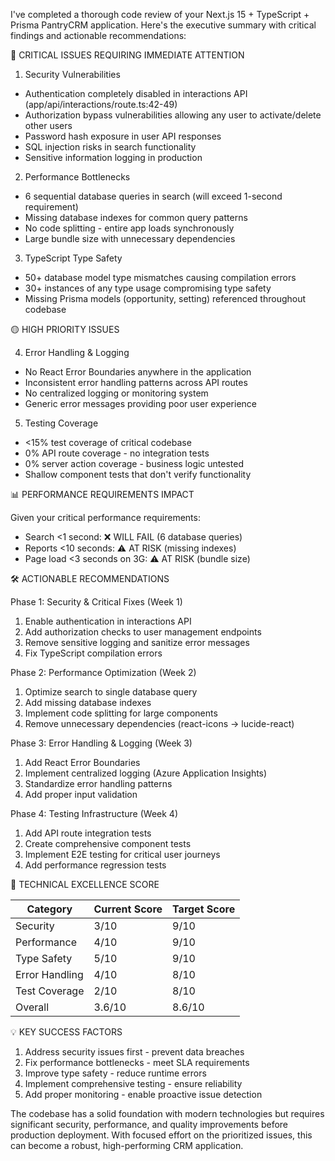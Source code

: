  I've completed a thorough code review of your Next.js 15 + TypeScript + Prisma PantryCRM application. Here's
  the executive summary with critical findings and actionable recommendations:

  🔴 CRITICAL ISSUES REQUIRING IMMEDIATE ATTENTION

  1. Security Vulnerabilities

  - Authentication completely disabled in interactions API (app/api/interactions/route.ts:42-49)
  - Authorization bypass vulnerabilities allowing any user to activate/delete other users
  - Password hash exposure in user API responses
  - SQL injection risks in search functionality
  - Sensitive information logging in production

  2. Performance Bottlenecks

  - 6 sequential database queries in search (will exceed 1-second requirement)
  - Missing database indexes for common query patterns
  - No code splitting - entire app loads synchronously
  - Large bundle size with unnecessary dependencies

  3. TypeScript Type Safety

  - 50+ database model type mismatches causing compilation errors
  - 30+ instances of any type usage compromising type safety
  - Missing Prisma models (opportunity, setting) referenced throughout codebase

  🟡 HIGH PRIORITY ISSUES

  4. Error Handling & Logging

  - No React Error Boundaries anywhere in the application
  - Inconsistent error handling patterns across API routes
  - No centralized logging or monitoring system
  - Generic error messages providing poor user experience

  5. Testing Coverage

  - <15% test coverage of critical codebase
  - 0% API route coverage - no integration tests
  - 0% server action coverage - business logic untested
  - Shallow component tests that don't verify functionality

  📊 PERFORMANCE REQUIREMENTS IMPACT

  Given your critical performance requirements:
  - Search <1 second: ❌ WILL FAIL (6 database queries)
  - Reports <10 seconds: ⚠️ AT RISK (missing indexes)
  - Page load <3 seconds on 3G: ⚠️ AT RISK (bundle size)

  🛠 ACTIONABLE RECOMMENDATIONS

  Phase 1: Security & Critical Fixes (Week 1)

  1. Enable authentication in interactions API
  2. Add authorization checks to user management endpoints
  3. Remove sensitive logging and sanitize error messages
  4. Fix TypeScript compilation errors

  Phase 2: Performance Optimization (Week 2)

  1. Optimize search to single database query
  2. Add missing database indexes
  3. Implement code splitting for large components
  4. Remove unnecessary dependencies (react-icons → lucide-react)

  Phase 3: Error Handling & Logging (Week 3)

  1. Add React Error Boundaries
  2. Implement centralized logging (Azure Application Insights)
  3. Standardize error handling patterns
  4. Add proper input validation

  Phase 4: Testing Infrastructure (Week 4)

  1. Add API route integration tests
  2. Create comprehensive component tests
  3. Implement E2E testing for critical user journeys
  4. Add performance regression tests

  🎯 TECHNICAL EXCELLENCE SCORE

  | Category       | Current Score | Target Score |
  |----------------|---------------|--------------|
  | Security       | 3/10          | 9/10         |
  | Performance    | 4/10          | 9/10         |
  | Type Safety    | 5/10          | 9/10         |
  | Error Handling | 4/10          | 8/10         |
  | Test Coverage  | 2/10          | 8/10         |
  | Overall        | 3.6/10        | 8.6/10       |

  💡 KEY SUCCESS FACTORS

  1. Address security issues first - prevent data breaches
  2. Fix performance bottlenecks - meet SLA requirements
  3. Improve type safety - reduce runtime errors
  4. Implement comprehensive testing - ensure reliability
  5. Add proper monitoring - enable proactive issue detection

  The codebase has a solid foundation with modern technologies but requires significant security, performance,
  and quality improvements before production deployment. With focused effort on the prioritized issues, this can
   become a robust, high-performing CRM application.
